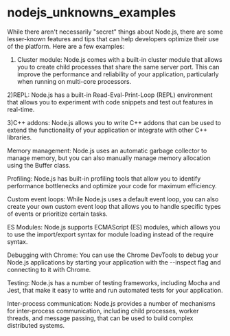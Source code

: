 # nodejs_unknowns_examples
While there aren't necessarily "secret" things about Node.js, there are some lesser-known features and tips that can help developers optimize their use of the platform. Here are a few examples:

1) Cluster module: Node.js comes with a built-in cluster module that allows you to create child processes that share the same server port. This can improve the performance and reliability of your application, particularly when running on multi-core processors.

2)REPL: Node.js has a built-in Read-Eval-Print-Loop (REPL) environment that allows you to experiment with code snippets and test out features in real-time.

3)C++ addons: Node.js allows you to write C++ addons that can be used to extend the functionality of your application or integrate with other C++ libraries.

Memory management: Node.js uses an automatic garbage collector to manage memory, but you can also manually manage memory allocation using the Buffer class.

Profiling: Node.js has built-in profiling tools that allow you to identify performance bottlenecks and optimize your code for maximum efficiency.

Custom event loops: While Node.js uses a default event loop, you can also create your own custom event loop that allows you to handle specific types of events or prioritize certain tasks.

ES Modules: Node.js supports ECMAScript (ES) modules, which allows you to use the import/export syntax for module loading instead of the require syntax.

Debugging with Chrome: You can use the Chrome DevTools to debug your Node.js applications by starting your application with the --inspect flag and connecting to it with Chrome.

Testing: Node.js has a number of testing frameworks, including Mocha and Jest, that make it easy to write and run automated tests for your application.

Inter-process communication: Node.js provides a number of mechanisms for inter-process communication, including child processes, worker threads, and message passing, that can be used to build complex distributed systems.


